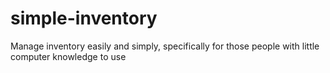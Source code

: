 simple-inventory
================

Manage inventory easily and simply, specifically for those people with little computer knowledge to use
